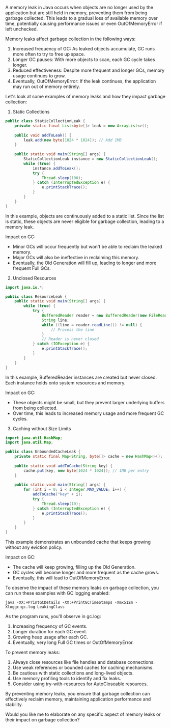 A memory leak in Java occurs when objects are no longer used by the application but are still held in memory, preventing them from being garbage collected. This leads to a gradual loss of available memory over time, potentially causing performance issues or even OutOfMemoryError if left unchecked.

Memory leaks affect garbage collection in the following ways:

1. Increased frequency of GC: As leaked objects accumulate, GC runs more often to try to free up space.
2. Longer GC pauses: With more objects to scan, each GC cycle takes longer.
3. Reduced effectiveness: Despite more frequent and longer GCs, memory usage continues to grow.
4. Eventually, OutOfMemoryError: If the leak continues, the application may run out of memory entirely.

Let's look at some examples of memory leaks and how they impact garbage collection:

1. Static Collections

```java
public class StaticCollectionLeak {
    private static final List<byte[]> leak = new ArrayList<>();
    
    public void addToLeak() {
        leak.add(new byte[1024 * 1024]); // Add 1MB
    }
    
    public static void main(String[] args) {
        StaticCollectionLeak instance = new StaticCollectionLeak();
        while (true) {
            instance.addToLeak();
            try {
                Thread.sleep(100);
            } catch (InterruptedException e) {
                e.printStackTrace();
            }
        }
    }
}
```

In this example, objects are continuously added to a static list. Since the list is static, these objects are never eligible for garbage collection, leading to a memory leak.

Impact on GC: 
- Minor GCs will occur frequently but won't be able to reclaim the leaked memory.
- Major GCs will also be ineffective in reclaiming this memory.
- Eventually, the Old Generation will fill up, leading to longer and more frequent Full GCs.

2. Unclosed Resources

```java
import java.io.*;

public class ResourceLeak {
    public static void main(String[] args) {
        while (true) {
            try {
                BufferedReader reader = new BufferedReader(new FileReader("large_file.txt"));
                String line;
                while ((line = reader.readLine()) != null) {
                    // Process the line
                }
                // Reader is never closed
            } catch (IOException e) {
                e.printStackTrace();
            }
        }
    }
}
```

In this example, BufferedReader instances are created but never closed. Each instance holds onto system resources and memory.

Impact on GC:
- These objects might be small, but they prevent larger underlying buffers from being collected.
- Over time, this leads to increased memory usage and more frequent GC cycles.

3. Caching without Size Limits

```java
import java.util.HashMap;
import java.util.Map;

public class UnboundedCacheLeak {
    private static final Map<String, byte[]> cache = new HashMap<>();
    
    public static void addToCache(String key) {
        cache.put(key, new byte[1024 * 1024]); // 1MB per entry
    }
    
    public static void main(String[] args) {
        for (int i = 0; i < Integer.MAX_VALUE; i++) {
            addToCache("key" + i);
            try {
                Thread.sleep(10);
            } catch (InterruptedException e) {
                e.printStackTrace();
            }
        }
    }
}
```

This example demonstrates an unbounded cache that keeps growing without any eviction policy.

Impact on GC:
- The cache will keep growing, filling up the Old Generation.
- GC cycles will become longer and more frequent as the cache grows.
- Eventually, this will lead to OutOfMemoryError.

To observe the impact of these memory leaks on garbage collection, you can run these examples with GC logging enabled:

```
java -XX:+PrintGCDetails -XX:+PrintGCTimeStamps -Xmx512m -Xloggc:gc.log LeakingClass
```

As the program runs, you'll observe in gc.log:
1. Increasing frequency of GC events.
2. Longer duration for each GC event.
3. Growing heap usage after each GC.
4. Eventually, very long Full GC times or OutOfMemoryError.

To prevent memory leaks:
1. Always close resources like file handles and database connections.
2. Use weak references or bounded caches for caching mechanisms.
3. Be cautious with static collections and long-lived objects.
4. Use memory profiling tools to identify and fix leaks.
5. Consider using try-with-resources for AutoCloseable resources.

By preventing memory leaks, you ensure that garbage collection can effectively reclaim memory, maintaining application performance and stability.

Would you like me to elaborate on any specific aspect of memory leaks or their impact on garbage collection?